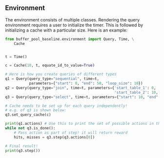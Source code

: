 ## Environment

The environment consists of multiple classes. Rendering the query environment requires a user to initialize the timer.
This is followed by initializing a cache with a particular size.
Here is an example: 

```python
from buffer_pool_baseline.environment import Query, Time, \
    Cache


t = Time()

c = Cache(10, t, equate_id_to_value=True)

# Here is how you create queries of different types
q1 = Query(query_type="sequential", time=t,
           parameters={"start": 0, "end": 50, "loop_size": 10})
q2 = Query(query_type="join", time=t, parameters={'start_table_1': 0, 'end_table_1': 20,
                                                  'start_table_2': 10, 'end_table_2': 30})
q3 = Query(query_type="select", time=t, parameters={"start": 10, "end": 20})

# Cache needs to be set up for each query independently!
# e.g. of q3 is shown below: 
q3.set_query_cache(c)

print(q1.actions) # Use this to print the set of possible actions in the environment. 
while not q3.is_done():
    # Pass action as part of step! it will return reward 
    hits, misses = q3.step(q3.actions[0])

# Final result!
print(q3.step())
```